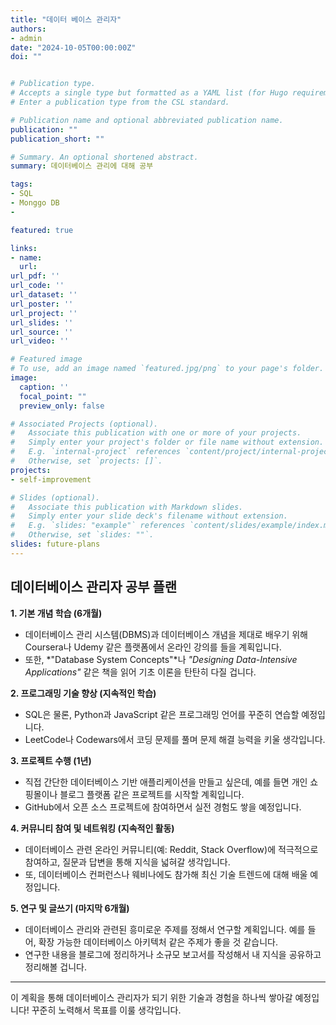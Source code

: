 ```yaml
---
title: "데이터 베이스 관리자"
authors:
- admin
date: "2024-10-05T00:00:00Z"
doi: ""


# Publication type.
# Accepts a single type but formatted as a YAML list (for Hugo requirements).
# Enter a publication type from the CSL standard.

# Publication name and optional abbreviated publication name.
publication: ""
publication_short: ""

# Summary. An optional shortened abstract.
summary: 데이터베이스 관리에 대해 공부

tags:
- SQL
- Monggo DB
- 

featured: true

links:
- name:
  url: 
url_pdf: ''
url_code: ''
url_dataset: ''
url_poster: ''
url_project: ''
url_slides: ''
url_source: ''
url_video: ''

# Featured image
# To use, add an image named `featured.jpg/png` to your page's folder. 
image:
  caption: ''
  focal_point: ""
  preview_only: false

# Associated Projects (optional).
#   Associate this publication with one or more of your projects.
#   Simply enter your project's folder or file name without extension.
#   E.g. `internal-project` references `content/project/internal-project/index.md`.
#   Otherwise, set `projects: []`.
projects:
- self-improvement

# Slides (optional).
#   Associate this publication with Markdown slides.
#   Simply enter your slide deck's filename without extension.
#   E.g. `slides: "example"` references `content/slides/example/index.md`.
#   Otherwise, set `slides: ""`.
slides: future-plans
---
```


## 데이터베이스 관리자 공부 플랜

**1. 기본 개념 학습 (6개월)**  
- 데이터베이스 관리 시스템(DBMS)과 데이터베이스 개념을 제대로 배우기 위해 Coursera나 Udemy 같은 플랫폼에서 온라인 강의를 들을 계획입니다.  
- 또한, *"Database System Concepts"*나 *"Designing Data-Intensive Applications"* 같은 책을 읽어 기초 이론을 탄탄히 다질 겁니다.

**2. 프로그래밍 기술 향상 (지속적인 학습)**  
- SQL은 물론, Python과 JavaScript 같은 프로그래밍 언어를 꾸준히 연습할 예정입니다.  
- LeetCode나 Codewars에서 코딩 문제를 풀며 문제 해결 능력을 키울 생각입니다.

**3. 프로젝트 수행 (1년)**  
- 직접 간단한 데이터베이스 기반 애플리케이션을 만들고 싶은데, 예를 들면 개인 쇼핑몰이나 블로그 플랫폼 같은 프로젝트를 시작할 계획입니다.  
- GitHub에서 오픈 소스 프로젝트에 참여하면서 실전 경험도 쌓을 예정입니다.

**4. 커뮤니티 참여 및 네트워킹 (지속적인 활동)**  
- 데이터베이스 관련 온라인 커뮤니티(예: Reddit, Stack Overflow)에 적극적으로 참여하고, 질문과 답변을 통해 지식을 넓혀갈 생각입니다.  
- 또, 데이터베이스 컨퍼런스나 웨비나에도 참가해 최신 기술 트렌드에 대해 배울 예정입니다.

**5. 연구 및 글쓰기 (마지막 6개월)**  
- 데이터베이스 관리와 관련된 흥미로운 주제를 정해서 연구할 계획입니다. 예를 들어, 확장 가능한 데이터베이스 아키텍처 같은 주제가 좋을 것 같습니다.  
- 연구한 내용을 블로그에 정리하거나 소규모 보고서를 작성해서 내 지식을 공유하고 정리해볼 겁니다.

---

이 계획을 통해 데이터베이스 관리자가 되기 위한 기술과 경험을 하나씩 쌓아갈 예정입니다! 꾸준히 노력해서 목표를 이룰 생각입니다.
